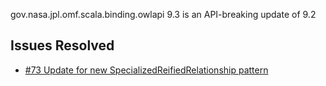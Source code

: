 gov.nasa.jpl.omf.scala.binding.owlapi 9.3 is an API-breaking update of 9.2

## Issues Resolved

- [#73 Update for new SpecializedReifiedRelationship pattern](https://github.com/JPL-IMCE/gov.nasa.jpl.omf.scala.binding.owlapi/issues/73)

